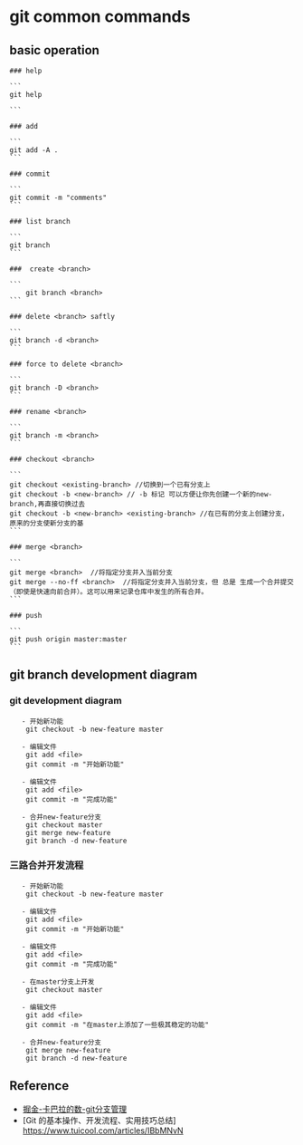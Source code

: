 # git common commands

## basic operation

    ### help
    
    ```
    git help
    
    ```
    
    ### add
    
    ```
    git add -A .
    ```
    
    ### commit
    
    ```
    git commit -m "comments"
    ```
 
    ### list branch
    
    ```
    git branch 
    ```
        
	###  create <branch>
        
    ```
		git branch <branch>
    ```
        
	### delete <branch> saftly
		
    ```
    git branch -d <branch>  
    ```
        
	### force to delete <branch>
		
    ```
    git branch -D <branch>
    ```
        
	### rename <branch>
		
    ```
    git branch -m <branch>
    ```
        
	### checkout <branch>
		
    ```
    git checkout <existing-branch> //切换到一个已有分支上
    git checkout -b <new-branch> // -b 标记 可以方便让你先创建一个新的new-branch,再直接切换过去
    git checkout -b <new-branch> <existing-branch> //在已有的分支上创建分支，原来的分支使新分支的基
    ```
        
	### merge <branch>
        
    ```
    git merge <branch>  //将指定分支并入当前分支
	git merge --no-ff <branch>  //将指定分支并入当前分支，但 总是 生成一个合并提交（即使是快速向前合并）。这可以用来记录仓库中发生的所有合并。
    ```
        
    ### push 
        
    ```
    git push origin master:master
    ```
        
## git branch development diagram

   ### git development diagram

	   - 开始新功能
		git checkout -b new-feature master

	   - 编辑文件
		git add <file>
		git commit -m "开始新功能"

	   - 编辑文件
		git add <file>
		git commit -m "完成功能"

	   - 合并new-feature分支
		git checkout master
		git merge new-feature
		git branch -d new-feature
		
   ### 三路合并开发流程
   
	   - 开始新功能
		git checkout -b new-feature master

	   - 编辑文件
		git add <file>
		git commit -m "开始新功能"

	   - 编辑文件
		git add <file>
		git commit -m "完成功能"

	   - 在master分支上开发
		git checkout master

	   - 编辑文件
		git add <file>
		git commit -m "在master上添加了一些极其稳定的功能"

	   - 合并new-feature分支
		git merge new-feature
		git branch -d new-feature
 
## Reference
   - [掘金-卡巴拉的数-git分支管理](https://juejin.im/post/5a3b14fc6fb9a04514643375)
   - [Git 的基本操作、开发流程、实用技巧总结] https://www.tuicool.com/articles/IBbMNvN